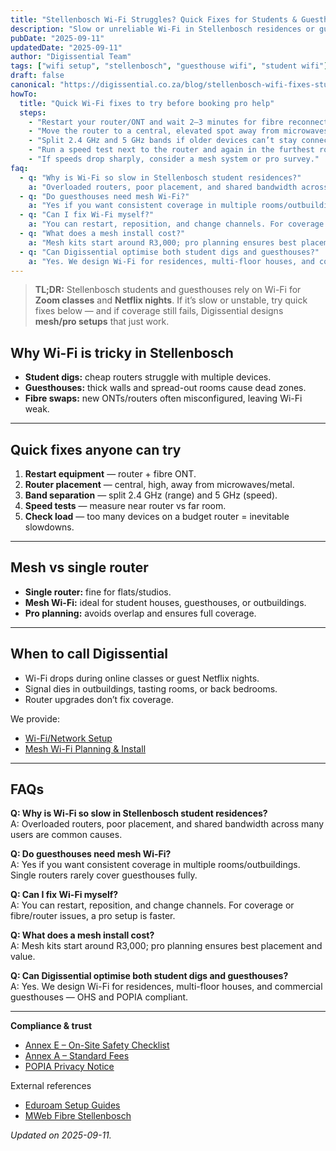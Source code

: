 ```yaml
---
title: "Stellenbosch Wi-Fi Struggles? Quick Fixes for Students & Guesthouses"
description: "Slow or unreliable Wi-Fi in Stellenbosch residences or guesthouses? Simple fixes plus when to call Digissential for mesh or pro setup."
pubDate: "2025-09-11"
updatedDate: "2025-09-11"
author: "Digissential Team"
tags: ["wifi setup", "stellenbosch", "guesthouse wifi", "student wifi"]
draft: false
canonical: "https://digissential.co.za/blog/stellenbosch-wifi-fixes-students-guesthouses/"
howTo:
  title: "Quick Wi-Fi fixes to try before booking pro help"
  steps:
    - "Restart your router/ONT and wait 2–3 minutes for fibre reconnection."
    - "Move the router to a central, elevated spot away from microwaves or metal objects."
    - "Split 2.4 GHz and 5 GHz bands if older devices can’t stay connected."
    - "Run a speed test next to the router and again in the furthest room."
    - "If speeds drop sharply, consider a mesh system or pro survey."
faq:
  - q: "Why is Wi-Fi so slow in Stellenbosch student residences?"
    a: "Overloaded routers, poor placement, and shared bandwidth across many users are common causes."
  - q: "Do guesthouses need mesh Wi-Fi?"
    a: "Yes if you want consistent coverage in multiple rooms/outbuildings. Single routers rarely cover guesthouses fully."
  - q: "Can I fix Wi-Fi myself?"
    a: "You can restart, reposition, and change channels. For coverage or fibre/router issues, a pro setup is faster."
  - q: "What does a mesh install cost?"
    a: "Mesh kits start around R3,000; pro planning ensures best placement and value."
  - q: "Can Digissential optimise both student digs and guesthouses?"
    a: "Yes. We design Wi-Fi for residences, multi-floor houses, and commercial guesthouses — OHS and POPIA compliant."
---
```


> **TL;DR:** Stellenbosch students and guesthouses rely on Wi-Fi for **Zoom classes** and **Netflix nights**. If it’s slow or unstable, try quick fixes below — and if coverage still fails, Digissential designs **mesh/pro setups** that just work.

## Why Wi-Fi is tricky in Stellenbosch
- **Student digs:** cheap routers struggle with multiple devices.  
- **Guesthouses:** thick walls and spread-out rooms cause dead zones.  
- **Fibre swaps:** new ONTs/routers often misconfigured, leaving Wi-Fi weak.  

---

## Quick fixes anyone can try
1. **Restart equipment** — router + fibre ONT.  
2. **Router placement** — central, high, away from microwaves/metal.  
3. **Band separation** — split 2.4 GHz (range) and 5 GHz (speed).  
4. **Speed tests** — measure near router vs far room.  
5. **Check load** — too many devices on a budget router = inevitable slowdowns.  

---

## Mesh vs single router
- **Single router:** fine for flats/studios.  
- **Mesh Wi-Fi:** ideal for student houses, guesthouses, or outbuildings.  
- **Pro planning:** avoids overlap and ensures full coverage.  

---

## When to call Digissential
- Wi-Fi drops during online classes or guest Netflix nights.  
- Signal dies in outbuildings, tasting rooms, or back bedrooms.  
- Router upgrades don’t fix coverage.  

We provide:  
- [Wi-Fi/Network Setup](/services/wifi-network-setup/)  
- [Mesh Wi-Fi Planning & Install](/services/mesh-wifi-planning-install/)  

---

## FAQs

**Q: Why is Wi-Fi so slow in Stellenbosch student residences?**  
A: Overloaded routers, poor placement, and shared bandwidth across many users are common causes.

**Q: Do guesthouses need mesh Wi-Fi?**  
A: Yes if you want consistent coverage in multiple rooms/outbuildings. Single routers rarely cover guesthouses fully.

**Q: Can I fix Wi-Fi myself?**  
A: You can restart, reposition, and change channels. For coverage or fibre/router issues, a pro setup is faster.

**Q: What does a mesh install cost?**  
A: Mesh kits start around R3,000; pro planning ensures best placement and value.

**Q: Can Digissential optimise both student digs and guesthouses?**  
A: Yes. We design Wi-Fi for residences, multi-floor houses, and commercial guesthouses — OHS and POPIA compliant.

---

**Compliance & trust**  
- [Annex E – On-Site Safety Checklist](/legal/on-site-safety-checklist/)  
- [Annex A – Standard Fees](/legal/standard-fees/)  
- [POPIA Privacy Notice](/legal/privacy-popia-processing-notice/)  

External references  
- [Eduroam Setup Guides](https://eduroam.org/)  
- [MWeb Fibre Stellenbosch](https://www.mweb.co.za/)  

*Updated on 2025-09-11.*
